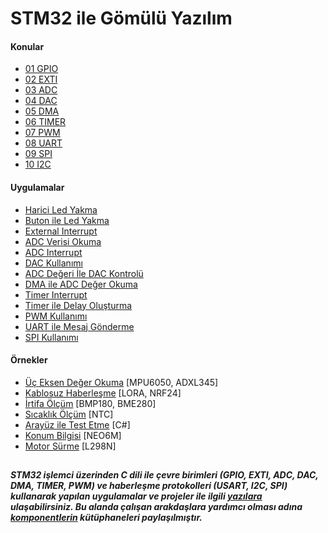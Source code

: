 # STM32 ile Gömülü Yazılım

#### Konular
  - [01 GPIO](/Konular/01%20GPIO.pdf)
  - [02 EXTI](/Konular/02%20EXTI.pdf)
  - [03 ADC](/Konular/03%20ADC.pdf)
  - [04 DAC](/Konular/04%20DAC.pdf)
  - [05 DMA](/Konular/05%20DMA.pdf)
  - [06 TIMER](/Konular/06%20TIMER.pdf)
  - [07 PWM](/Konular/07%20PWM.pdf)
  - [08 UART](/Konular/08%20UART.pdf)
  - [09 SPI](/Konular/09%20SPI.pdf)
  - [10 I2C](/Konular/10%20I2C.pdf)

#### Uygulamalar
  - [Harici Led Yakma](/Uygulamalar/Harici%20Led%20Yakma/) 
  - [Buton ile Led Yakma](/Uygulamalar/Buton%20ile%20Led%20Yakma) 
  - [External Interrupt](/Uygulamalar/External%20Interrupt) 
  - [ADC Verisi Okuma](/Uygulamalar/ADC%20Verisi%20Okuma) 
  - [ADC Interrupt](/Uygulamalar/ADC%20Interrupt) 
  - [DAC Kullanımı](/Uygulamalar/DAC%20Kullanimi) 
  - [ADC Değeri İle DAC Kontrolü](/Uygulamalar/ADC%20Degeri%20%C4%B0le%20DAC%20Kontrolu)
  - [DMA ile ADC Değer Okuma](/Uygulamalar/DMA%20ile%20ADC%20Deger%20Okuma) 
  - [Timer Interrupt](/Uygulamalar/Timer%20Interrupt) 
  - [Timer ile Delay Oluşturma](/Uygulamalar/Timer%20ile%20Delay%20Olusturma)
  - [PWM Kullanımı](/Uygulamalar/PWM%20Kullanimi)
  - [UART ile Mesaj Gönderme](/Uygulamalar/UART%20ile%20Mesaj%20Gonderme) 
  - [SPI Kullanımı](/Uygulamalar/SPI%20Kullanimi) 
  
#### Örnekler
  - [Üç Eksen Değer Okuma](/Ornekler/Uc%20Eksen%20Deger%20Okuma) [MPU6050, ADXL345]
  - [Kablosuz Haberleşme](/Ornekler/Kablosuz%20Haberlesme) [LORA, NRF24]
  - [İrtifa Ölçüm](/Ornekler/Irtifa%20Olcum) [BMP180, BME280]
  - [Sıcaklık Ölçüm](/Ornekler/Sicaklik%20Olcum) [NTC]
  - [Arayüz ile Test Etme](/Ornekler/Arayuz%20ile%20Test%20Etme) [C#]
  - [Konum Bilgisi](/Ornekler/Konum%20Bilgisi) [NEO6M]
  - [Motor Sürme](/Ornekler/Motor%20Surme) [L298N]

##
***STM32 işlemci üzerinden C dili ile çevre birimleri (GPIO, EXTI, ADC, DAC, DMA, TIMER, PWM) ve haberleşme protokolleri (USART, I2C, SPI) kullanarak yapılan uygulamalar ve projeler ile ilgili [yazılara](https://github.com/cengizhantopcu53/stm32_ile_gomulu_yazilim/blob/main/stm32_ile_gomulu_yazilim.pdf) ulaşabilirsiniz. Bu alanda çalışan arakdaşlara yardımcı olması adına [komponentlerin](https://github.com/atalayroket/atalay_gomuluyazilim) kütüphaneleri paylaşılmıştır.***
##

